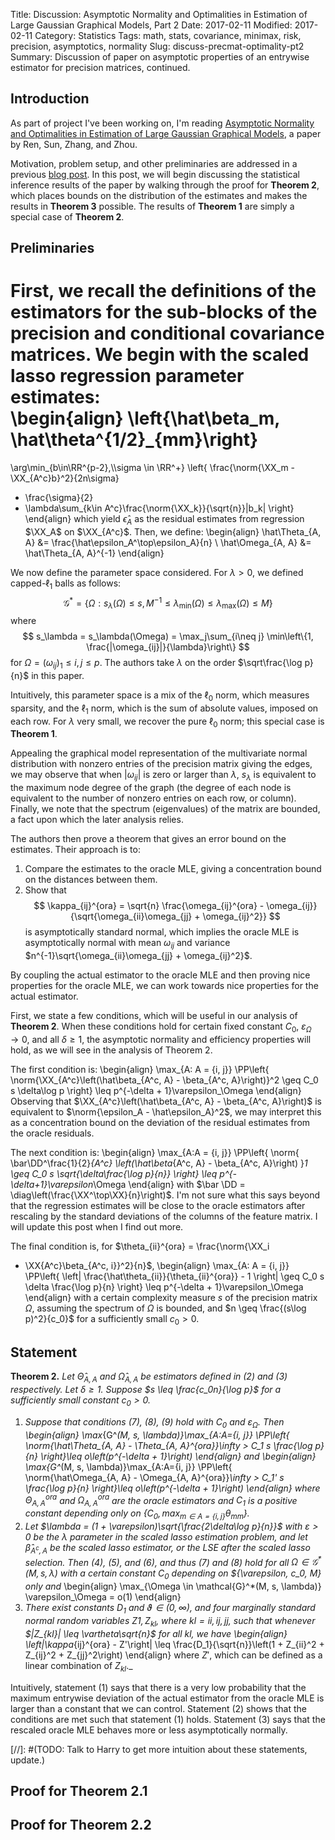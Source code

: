 Title: Discussion: Asymptotic Normality and Optimalities in Estimation of Large Gaussian Graphical Models, Part 2
Date: 2017-02-11
Modified: 2017-02-11
Category: Statistics
Tags: math, stats, covariance, minimax, risk, precision, asymptotics, normality
Slug: discuss-precmat-optimality-pt2
Summary: Discussion of paper on asymptotic properties of an entrywise estimator for precision matrices, continued.
<div style="display:none">
    $$
    \newcommand{\norm}[1]{\left\lVert#1\right\rVert}
    \newcommand{\RR}{\mathbf{R}}
    \newcommand{\DD}{\mathbf{D}}
    \newcommand{\PP}{\mathbf{P}}
    \newcommand{\EE}{\mathbf{E}}
    \newcommand{\XX}{\mathbf{X}}
    \newcommand{\Nn}{\mathcal{N}}
    \newcommand{\Nn}{\mathcal{N}}
    \DeclareMathOperator{\var}{var}
    \DeclareMathOperator{\diag}{diag}
    $$
</div>

## Introduction
As part of project I've been working on, I'm reading [Asymptotic Normality and
Optimalities in Estimation of Large Gaussian Graphical Models](
https://arxiv.org/abs/1309.6024), a paper by Ren, Sun, Zhang, and Zhou.

Motivation, problem setup, and other preliminaries are addressed in a previous
[blog post]({filename}discuss-precmat-optimality-pt1.md).  In this post, we
will begin discussing the statistical inference results of the paper by
walking through the proof for **Theorem 2**, which places bounds on the
distribution of the estimates and makes the results in **Theorem 3** possible.
The results of **Theorem 1** are simply a special case of **Theorem 2**.

## Preliminaries
First, we recall the definitions of the estimators for the sub-blocks of the
precision and conditional covariance matrices.  We begin with the scaled
lasso regression parameter estimates:  
\begin{align}
\left\{\hat\beta_m, \hat\theta^{1/2}_{mm}\right\}
=
\arg\min_{b\in\RR^{p-2},\\\sigma \in \RR^+}
\left\{
\frac{\norm{\XX_m - \XX_{A^c}b}^2}{2n\sigma}
+ \frac{\sigma}{2} 
+ \lambda\sum_{k\in A^c}\frac{\norm{\XX_k}}{\sqrt{n}}|b_k|
\right\}
\end{align}
which yield $\hat\epsilon_A$ as the residual estimates from regression $\XX_A$
on $\XX_{A^c}$.  Then, we define:
\begin{align}
\hat\Theta_{A, A}   &=  \frac{\hat\epsilon_A^\top\epsilon_A}{n} \\
\hat\Omega_{A, A}   &=  \hat\Theta_{A, A}^{-1}
\end{align}

We now define the parameter space considered.  For $\lambda > 0$, we
defined capped-$\ell_1$ balls as follows:
$$
\mathcal{G}^* = \left\{
\Omega: s_\lambda(\Omega) \leq s, M^{-1}
    \leq \lambda_\min(\Omega)
    \leq \lambda_\max(\Omega)
    \leq M
\right\}
$$
where
$$
s_\lambda = s_\lambda(\Omega) = \max_j\sum_{i\neq j}
\min\left\{1, \frac{|\omega_{ij}|}{\lambda}\right\}
$$
for $\Omega = (\omega_{ij})_1\leq i, j\leq p$.  The authors take $\lambda$
on the order $\sqrt\frac{\log p}{n}$ in this paper.

Intuitively, this parameter space is a mix of the $\ell_0$ norm, which
measures sparsity, and the $\ell_1$ norm, which is the sum of absolute
values, imposed on each row.  For $\lambda$ very small, we recover the pure
$\ell_0$ norm; this special case is **Theorem 1**.

Appealing the graphical model representation of the multivariate normal
distribution with nonzero entries of the precision matrix giving the edges,
we may observe that when $|\omega_{ij}|$ is zero or larger than $\lambda$, 
$s_\lambda$ is equivalent to the maximum node degree of the graph (the
degree of each node is equivalent to the number of nonzero entries on
each row, or column).  Finally, we note that the spectrum (eigenvalues) of
the matrix are bounded, a fact upon which the later analysis relies.

The authors then prove a theorem that gives an error bound on the estimates.
Their approach is to:

1.  Compare the estimates to the oracle MLE, giving a concentration bound
    on the distances between them.
2.  Show that
    $$
    \kappa_{ij}^{ora} = \sqrt{n}
    \frac{\omega_{ij}^{ora} - \omega_{ij}}
    {\sqrt{\omega_{ii}\omega_{jj} + \omega_{ij}^2}}
    $$
    is asymptotically standard normal, which implies the oracle MLE is
    asymptotically normal with mean $\omega_{ij}$ and variance
    $n^{-1}\sqrt{\omega_{ii}\omega_{jj} + \omega_{ij}^2}$.

By coupling the actual estimator to the oracle MLE and then proving nice
properties for the oracle MLE, we can work towards nice properties for
the actual estimator.

First, we state a few conditions, which will be useful in our analysis of
**Theorem 2**.  When these conditions hold for certain fixed constant $C_0$,
$\varepsilon_\Omega \rightarrow 0$, and all $\delta \geq 1$, the asymptotic
normality and efficiency properties will hold, as we will see in the analysis
of Theorem 2.

The first condition is:
\begin{align}
\max_{A: A = \{i, j\}}
\PP\left\{
\norm{\XX_{A^c}\left(\hat\beta_{A^c, A} - \beta_{A^c, A}\right)}^2
\geq C_0 s \delta\log p
\right\}
\leq p^{-\delta + 1}\varepsilon_\Omega
\end{align}
Observing that $\XX_{A^c}\left(\hat\beta_{A^c, A} - \beta_{A^c, A}\right)$
is equivalent to $\norm{\epsilon_A - \hat\epsilon_A}^2$, we may interpret
this as a concentration bound on the deviation of the residual estimates
from the oracle residuals.

The next condition is:
\begin{align}
\max_{A:A = \{i, j\}}
\PP\left\{
\norm{
    \bar\DD^\frac{1}{2}_{A^c}
    \left(\hat\beta_{A^c, A} - \beta_{A^c, A}\right)
}_1 \geq C_0 s \sqrt{\delta\frac{\log p}{n}}
\right\}
\leq p^{-\delta+1}\varepsilon_\Omega
\end{align}
with $\bar \DD = \diag\left(\frac{\XX^\top\XX}{n}\right)$.  I'm not sure
what this says beyond that the regression estimates will be close to the
oracle estimators after rescaling by the standard deviations of the columns
of the feature matrix.  I will update this post when I find out more.

The final condition is, for $\theta_{ii}^{ora} = \frac{\norm{\XX_i
- \XX{A^c}\beta_{A^c, i}}^2}{n}$,
\begin{align}
\max_{A: A = \{i, j\}}
\PP\left\{
\left|
\frac{\hat\theta_{ii}}{\theta_{ii}^{ora}} - 1
\right| \geq
C_0 s \delta \frac{\log p}{n}
\right\}
\leq p^{-\delta + 1}\varepsilon_\Omega
\end{align}
with a certain complexity measure $s$ of the precision matrix $\Omega$,
assuming the spectrum of $\Omega$ is bounded, and $n \geq \frac{(s\log
p)^2}{c_0}$ for a sufficiently small $c_0 > 0$.  

## Statement
**Theorem 2.** _Let $\hat\Theta_{A, A}$ and $\hat\Omega_{A, A}$ be estimators
defined in (2) and (3) respectively.  Let $\delta \geq 1$.  Suppose $s \leq
\frac{c_0n}{\log p}$ for a sufficiently small constant $c_0 > 0$._

1.  _Suppose that conditions (7), (8), (9) hold with $C_0$ and
    $\varepsilon_\Omega$.  Then
    \begin{align}
    \max_{G^*(M, s, \lambda)}\max_{A:A=\{i, j\}}
    \PP\left\{
        \norm{\hat\Theta_{A, A} - \Theta_{A, A}^{ora}}_\infty
        > C_1 s \frac{\log p}{n}
    \right\}\leq o\left(p^{-\delta + 1}\right)
    \end{align}
    and
    \begin{align}
    \max_{G^*(M, s, \lambda)}\max_{A:A=\{i, j\}}
    \PP\left\{
        \norm{\hat\Omega_{A, A} - \Omega_{A, A}^{ora}}_\infty
        > C_1' s \frac{\log p}{n}
    \right\}\leq o\left(p^{-\delta + 1}\right)
    \end{align}
    where $\Theta^{ora}_{A, A}$ and $\Omega^{ora}_{A, A}$ are the oracle
    estimators and $C_1$ is a positive constant depending only on
    $\{C_0, \max_{m\in A = \{i, j\}}\theta_{mm}\}$._
2.  _Let $\lambda = (1 + \varepsilon)\sqrt{\frac{2\delta\log p}{n}}$ with
    $\varepsilon > 0$ be the $\lambda$ parameter in the scaled lasso
    estimation problem, and let $\hat\beta_{A^c, A}$ be the scaled lasso 
    estimator, or the LSE after the scaled lasso selection.  Then (4),
    (5), and (6), and thus (7) and (8) hold for all $\Omega \in
    \mathcal{G}^*(M, s, \lambda)$ with a certain constant $C_0$ depending on
    $\{\varepsilon, c_0, M\} only and_
    \begin{align}
    \max_{\Omega \in \mathcal{G}^*(M, s, \lambda)} \varepsilon_\Omega = o(1)
    \end{align}
3.  _There exist constants $D_1$ and $\vartheta \in (0, \infty)$, and four
    marginally standard normal random variables $Z1, Z_{kl}$, where $kl = ii,
    ij, jj$, such that whenever $|Z_{kl}| \leq \vartheta\sqrt{n}$ for all $kl$,
    we have
    \begin{align}
    \left|\kappa_{ij}^{ora} - Z'\right|
    \leq
    \frac{D_1}{\sqrt{n}}\left(1 + Z_{ii}^2 + Z_{ij}^2 + Z_{jj}^2\right)
    \end{align}
    where $Z'$, which can be defined as a linear combination of $Z_{kl}$._

Intuitively, statement (1) says that there is a very low probability that
the maximum entrywise deviation of the actual estimator from the oracle MLE
is larger than a constant that we can control.  Statement (2) shows that
the conditions are met such that statement (1) holds.  Statement (3) says that
the rescaled oracle MLE behaves more or less asymptotically normally.

[//]:   #(TODO: Talk to Harry to get more intuition about these statements, update.)

## Proof for Theorem 2.1

## Proof for Theorem 2.2
